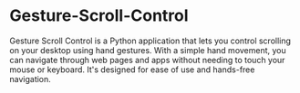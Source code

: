 # Gesture-Scroll-Control
Gesture Scroll Control is a Python application that lets you control scrolling on your desktop using hand gestures. With a simple hand movement, you can navigate through web pages and apps without needing to touch your mouse or keyboard. It's designed for ease of use and hands-free navigation.
